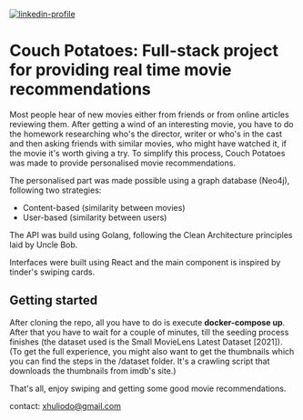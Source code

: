 [![linkedin-profile](https://camo.githubusercontent.com/5b6f22d22d8701b7cf49ef2526af05b5a17695683a8ced9efda2439591cd0cdf/68747470733a2f2f696d672e736869656c64732e696f2f62616467652f4c696e6b6564496e2d50726f66696c652d696e666f726d6174696f6e616c3f7374796c653d666c6174266c6f676f3d6c696e6b6564696e266c6f676f436f6c6f723d776869746526636f6c6f723d304437364138)](https://www.linkedin.com/in/xhulio-doda-745b41164/)
# Couch Potatoes: Full-stack project for providing real time movie recommendations

Most people hear of new movies either from friends or from online articles reviewing them. After getting a wind of an interesting movie, you have to do the homework researching who's the director, writer or who's in the cast and then asking friends with similar movies, who might have watched it, if the movie it's worth giving a try. To simplify this process, Couch Potatoes was made to provide personalised movie recommendations.

The personalised part was made possible using a graph database (Neo4j), following two strategies:
- Content-based (similarity between movies)
- User-based (similarity between users)

The API was build using Golang, following the Clean Architecture principles laid by Uncle Bob.

Interfaces were built using React and the main component is inspired by tinder's swiping cards.

## Getting started

After cloning the repo, all you have to do is execute **docker-compose up**. 
After that you have to wait for a couple of minutes, till the seeding process finishes (the dataset used is the Small MovieLens Latest Dataset [2021]). 
(To get the full experience, you might also want to get the thumbnails which you can find the steps in the /dataset folder. It's a crawling script that downloads the thumbnails from imdb's site.)

That's all, enjoy swiping and getting some good movie recommendations.

contact: xhuliodo@gmail.com
